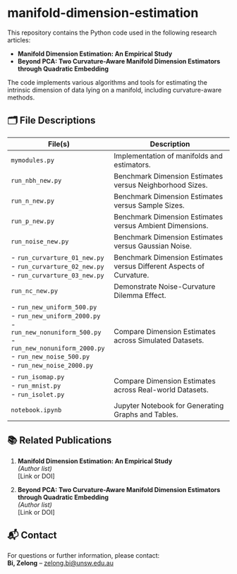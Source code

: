 # manifold-dimension-estimation

This repository contains the Python code used in the following research articles:

- **Manifold Dimension Estimation: An Empirical Study**
- **Beyond PCA: Two Curvature-Aware Manifold Dimension Estimators through Quadratic Embedding**

The code implements various algorithms and tools for estimating the intrinsic dimension of data lying on a manifold, including curvature-aware methods.

## 🗂️ File Descriptions

| File(s) | Description |
|---------|-------------|
| `mymodules.py` | Implementation of manifolds and estimators. |
| `run_nbh_new.py` | Benchmark Dimension Estimates versus Neighborhood Sizes. |
| `run_n_new.py` | Benchmark Dimension Estimates versus Sample Sizes. |
| `run_p_new.py` | Benchmark Dimension Estimates versus Ambient Dimensions. |
| `run_noise_new.py` | Benchmark Dimension Estimates versus Gaussian Noise. |
| - `run_curvarture_01_new.py`<br>- `run_curvarture_02_new.py`<br>- `run_curvarture_03_new.py` | Benchmark Dimension Estimates versus Different Aspects of Curvature. |
| `run_nc_new.py` | Demonstrate Noise-Curvature Dilemma Effect. |
| - `run_new_uniform_500.py`<br>- `run_new_uniform_2000.py`<br>- `run_new_nonuniform_500.py`<br>- `run_new_nonuniform_2000.py`<br>- `run_new_noise_500.py`<br>- `run_new_noise_2000.py` | Compare Dimension Estimates across Simulated Datasets. |
| - `run_isomap.py`<br>- `run_mnist.py`<br>- `run_isolet.py` | Compare Dimension Estimates across Real-world Datasets. |
| `notebook.ipynb` | Jupyter Notebook for Generating Graphs and Tables. |

## 📚 Related Publications

1. **Manifold Dimension Estimation: An Empirical Study**  
   *(Author list)*  
   [Link or DOI]

2. **Beyond PCA: Two Curvature-Aware Manifold Dimension Estimators through Quadratic Embedding**  
   *(Author list)*  
   [Link or DOI]

## 📬 Contact

For questions or further information, please contact:  
**Bi, Zelong** – zelong.bi@unsw.edu.au
